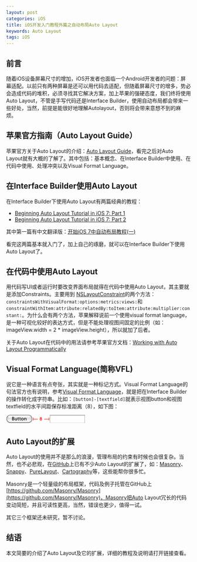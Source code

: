 ```yaml
---
layout: post
categories: iOS
title: iOS开发入门教程外篇之自动布局Auto Layout
keywords: Auto Layout
tags: iOS
---
```


## 前言
随着iOS设备屏幕尺寸的增加，iOS开发者也面临一个Android开发者的问题：屏幕适配。以前只有两种屏幕是还可以用代码去适配，但随着屏幕尺寸的增多，势必会造成代码的堆积，必须寻找其它解决方案，加上苹果的强硬态度，我们终将使用Auto Layout，不管是手写代码还是Interface Builder，使用自动布局都会带来一些好处，当然，前提是能很好地理解Autolayout，否则将会带来意想不到的麻烦。

<!--more-->

## 苹果官方指南（Auto Layout Guide）
苹果官方关于Auto Layout的介绍：[Auto Layout Guide](https://developer.apple.com/library/ios/documentation/UserExperience/Conceptual/AutolayoutPG/Introduction/Introduction.html)，看完之后对Auto Layout就有大概的了解了。其中包括：基本概念、在Interface Builder中使用、在代码中使用、处理冲突以及Visual Format Language。

## 在Interface Builder使用Auto Layout
在Interface Builder下使用Auto Layout有两篇经典的教程：

*  [Beginning Auto Layout Tutorial in iOS 7: Part 1](http://www.raywenderlich.com/50317/beginning-auto-layout-tutorial-in-ios-7-part-1)
*  [Beginning Auto Layout Tutorial in iOS 7: Part 2](http://www.raywenderlich.com/50319/beginning-auto-layout-tutorial-in-ios-7-part-2)

其中第一篇有中文翻译版：[开始iOS 7中自动布局教程(一)](http://www.cocoachina.com/industry/20131203/7462.html)

看完这两篇基本就入门了，加上自己的琢磨，就可以在Interface Builder下使用Auto Layout了。

## 在代码中使用Auto Layout
用代码写UI或者运行时要改变界面布局就得在代码中使用Auto Layout，其主要就是添加Constraints。主要用到 [NSLayoutConstraint](https://developer.apple.com/library/ios/documentation/AppKit/Reference/NSLayoutConstraint_Class/index.html#//apple_ref/occ/cl/NSLayoutConstraint)的两个方法：`constraintsWithVisualFormat:options:metrics:views:`和`constraintWithItem:attribute:relatedBy:toItem:attribute:multiplier:constant:`。为什么会有两个方法，苹果解释说前一个使用visual format language，是一种可视化较好的表达方式，但是不能处理视图间固定的比例（如：imageView.width = 2 * imageView.height），所以就加了后者。

关于Auto Layout在代码中的用法请参考苹果官方文档：[Working with Auto Layout Programmatically](https://developer.apple.com/library/ios/documentation/UserExperience/Conceptual/AutolayoutPG/AutoLayoutinCode/AutoLayoutinCode.html#//apple_ref/doc/uid/TP40010853-CH11-SW1)

## Visual Format Language(简称VFL)
说它是一种语言有点夸张，其实就是一种标记方式。Visual Format Language的句法官方也有说明，参考[Visual Format Language](https://developer.apple.com/library/ios/documentation/UserExperience/Conceptual/AutolayoutPG/VisualFormatLanguage/VisualFormatLanguage.html#//apple_ref/doc/uid/TP40010853-CH3-SW1)，就是把在Interface Builder的操作转化成字符串。比如：`[button]-[textfield]`就表示视图button和视图textfield的水平间距保存标准距离（8），如下图：

![standardSpace](/assets/images/2015/standardSpace.png)

## Auto Layout的扩展
Auto Layout的使用并不是那么的浪漫，管理布局的约束有时候也会很复杂。当然，也不必悲观，在[GitHub](https://github.com/)上已有不少Auto Layout的扩展了，如：[Masonry](https://github.com/Masonry/Masonry)、[Snappy](https://github.com/Masonry/Snap)、[PureLayout](https://github.com/smileyborg/PureLayout)、[Cartography](https://github.com/robb/Cartography)等，这些能帮你很多忙。

Masonry是一个轻量级的布局框架，代码及例子托管在GitHub上[https://github.com/Masonry/Masonry](https://github.com/Masonry/Masonry)，Masonry把Auto Layout冗长的代码变动简短，并且可读性更高，当然，错误也更少，值得一试。

其它三个框架还未研究，暂不讨论。

## 结语
本文简要的介绍了Auto Layout及它的扩展，详细的教程及说明请打开链接查看。